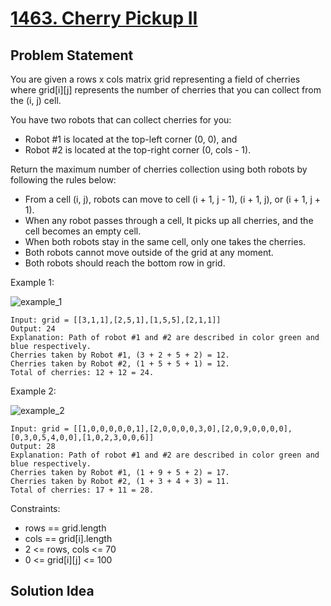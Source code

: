 # [1463. Cherry Pickup II](https://leetcode.com/problems/cherry-pickup-ii)

## Problem Statement
You are given a rows x cols matrix grid representing a field of cherries where grid[i][j] represents the number of cherries that you can collect from the (i, j) cell.

You have two robots that can collect cherries for you:
* Robot #1 is located at the top-left corner (0, 0), and
* Robot #2 is located at the top-right corner (0, cols - 1).

Return the maximum number of cherries collection using both robots by following the rules below:
* From a cell (i, j), robots can move to cell (i + 1, j - 1), (i + 1, j), or (i + 1, j + 1).
* When any robot passes through a cell, It picks up all cherries, and the cell becomes an empty cell.
* When both robots stay in the same cell, only one takes the cherries.
* Both robots cannot move outside of the grid at any moment.
* Both robots should reach the bottom row in grid.

Example 1:

<img align="middle" src="https://assets.leetcode.com/uploads/2020/04/29/sample_1_1802.png" alt="example_1"/>

```
Input: grid = [[3,1,1],[2,5,1],[1,5,5],[2,1,1]]
Output: 24
Explanation: Path of robot #1 and #2 are described in color green and blue respectively.
Cherries taken by Robot #1, (3 + 2 + 5 + 2) = 12.
Cherries taken by Robot #2, (1 + 5 + 5 + 1) = 12.
Total of cherries: 12 + 12 = 24.
```

Example 2:

<img align="middle" src="https://assets.leetcode.com/uploads/2020/04/23/sample_2_1802.png" alt="example_2"/>

```
Input: grid = [[1,0,0,0,0,0,1],[2,0,0,0,0,3,0],[2,0,9,0,0,0,0],[0,3,0,5,4,0,0],[1,0,2,3,0,0,6]]
Output: 28
Explanation: Path of robot #1 and #2 are described in color green and blue respectively.
Cherries taken by Robot #1, (1 + 9 + 5 + 2) = 17.
Cherries taken by Robot #2, (1 + 3 + 4 + 3) = 11.
Total of cherries: 17 + 11 = 28.
```

Constraints:
* rows == grid.length
* cols == grid[i].length
* 2 <= rows, cols <= 70
* 0 <= grid[i][j] <= 100

## Solution Idea

